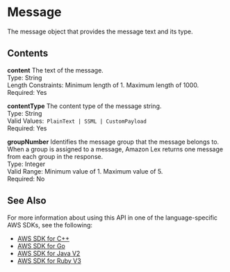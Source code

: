 # Message<a name="API_Message"></a>

The message object that provides the message text and its type\.

## Contents<a name="API_Message_Contents"></a>

 **content**   <a name="lex-Type-Message-content"></a>
The text of the message\.  
Type: String  
Length Constraints: Minimum length of 1\. Maximum length of 1000\.  
Required: Yes

 **contentType**   <a name="lex-Type-Message-contentType"></a>
The content type of the message string\.  
Type: String  
Valid Values:` PlainText | SSML | CustomPayload`   
Required: Yes

 **groupNumber**   <a name="lex-Type-Message-groupNumber"></a>
Identifies the message group that the message belongs to\. When a group is assigned to a message, Amazon Lex returns one message from each group in the response\.  
Type: Integer  
Valid Range: Minimum value of 1\. Maximum value of 5\.  
Required: No

## See Also<a name="API_Message_SeeAlso"></a>

For more information about using this API in one of the language\-specific AWS SDKs, see the following:
+  [ AWS SDK for C\+\+](https://docs.aws.amazon.com/goto/SdkForCpp/lex-models-2017-04-19/Message) 
+  [ AWS SDK for Go](https://docs.aws.amazon.com/goto/SdkForGoV1/lex-models-2017-04-19/Message) 
+  [ AWS SDK for Java V2](https://docs.aws.amazon.com/goto/SdkForJavaV2/lex-models-2017-04-19/Message) 
+  [ AWS SDK for Ruby V3](https://docs.aws.amazon.com/goto/SdkForRubyV3/lex-models-2017-04-19/Message) 